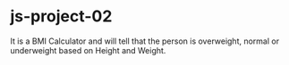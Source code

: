 # js-project-02
It is a BMI Calculator and will tell that the person is overweight, normal or underweight based on Height and Weight.
